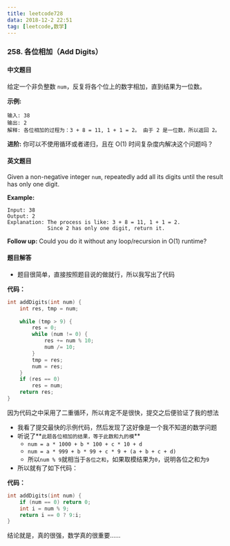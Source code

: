 ```yaml
---
title: leetcode728
data: 2018-12-2 22:51
tag: [leetcode,数学]
---
```


### 258. 各位相加（Add Digits）

#### 中文题目

给定一个非负整数 `num`，反复将各个位上的数字相加，直到结果为一位数。

**示例:**

```
输入: 38
输出: 2 
解释: 各位相加的过程为：3 + 8 = 11, 1 + 1 = 2。 由于 2 是一位数，所以返回 2。
```

**进阶:**
你可以不使用循环或者递归，且在 O(1) 时间复杂度内解决这个问题吗？

#### 英文题目

Given a non-negative integer `num`, repeatedly add all its digits until the result has only one digit.

**Example:**

```
Input: 38
Output: 2 
Explanation: The process is like: 3 + 8 = 11, 1 + 1 = 2. 
             Since 2 has only one digit, return it.
```

**Follow up:**
Could you do it without any loop/recursion in O(1) runtime?

#### 题目解答

- 题目很简单，直接按照题目说的做就行，所以我写出了代码

**代码：**

```c
int addDigits(int num) {
    int res, tmp = num;
    
    while (tmp > 9) {
        res = 0;
        while (num != 0) {
            res += num % 10;
            num /= 10;
        }
        tmp = res;
        num = res;
    }
    if (res == 0)
        res = num;
    return res;
}
```

因为代码之中采用了二重循环，所以肯定不是很快，提交之后便验证了我的想法

- 我看了提交最快的示例代码，然后发现了这好像是一个我不知道的数学问题
- 听说了**`此题各位相加的结果，等于此数和九的模`**
  - `num = a * 1000 + b * 100 + c * 10 + d`
  - `num = a * 999 + b * 99 + c * 9 + (a + b + c + d)`
  - 所以`num % 9`就相当于`各位之和`，如果取模结果为`0`，说明各位之和为`9`
- 所以就有了如下代码：

**代码：**

```c
int addDigits(int num) {
    if (num == 0) return 0;
    int i = num % 9;
    return i == 0 ? 9:i;
}
```

结论就是，真的很强，数学真的很重要......
